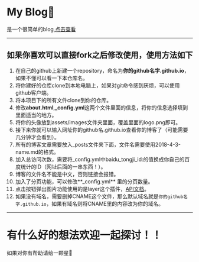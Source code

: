 # My Blog:sparkling_heart:

是一个很简单的blog,[点击查看](ruanwenjun.top)

---
## 如果你喜欢可以直接fork之后修改使用，使用方法如下
1. 在自己的github上新建一个repository，命名为**你的github名字.github.io**，如果不懂可以看一下本仓库名。
2. 将你建好的仓库clone到本地电脑上，如果对git命令感到厌烦，可以使用github客户端。
3. 将本项目下的所有文件clone到你的仓库。
4. 修改**about.html**,**_config.yml**这两个文件里面的信息，将你的信息选择填到里面适当的地方。
5. 将你的头像放到assets/images文件夹里面，覆盖里面的logo.png即可。
6. 接下来你就可以输入网址你的github名.github.io查看你的博客了（可能需要几分钟才会看到）。
7. 所有的博客文章需要放入_posts文件夹下面，文件名需要使用2018-4-3-name.md的格式。
8. 加入总访问次数，需要将_config.yml中baidu_tongji_id:的值换成你自己的百度统计的ID（网址后面的一串东西！）。
9. 博客的文件名不能是中文，否则链接会报错。
10. 加入了分页功能，可以修改**_config.yml** 里的分页数量。
11. 点击按钮弹出图片功能使用的是layer这个插件，[API文档](http://www.layui.com/doc/modules/layer.html#content)。
12. 如果没有域名，需要删掉CNAME这个文件，那么默认域名就是`你的github名字.github.io`，如果有域名则将CNAME里的内容改为你的域名。



---
# 有什么好的想法欢迎一起探讨！！

如果对你有帮助请给一颗星:sparkling_heart:
